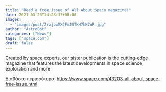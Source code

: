 ```yaml
---
title: "Read a free issue of All About Space magazine!"
date: 2021-03-23T14:28:37+00:00
images:
  - "images/post/ZrajbwMX2FmJSTKH7hK7uP.jpg"
author: "AstroBot"
categories: ["News"]
tags: ["space.com"]
draft: false
---
```


Created by space experts, our sister publication is the cutting-edge magazine that features the latest developments in space science, exploration and more 

Διαβάστε περισσότερα: https://www.space.com/43203-all-about-space-free-issue.html
